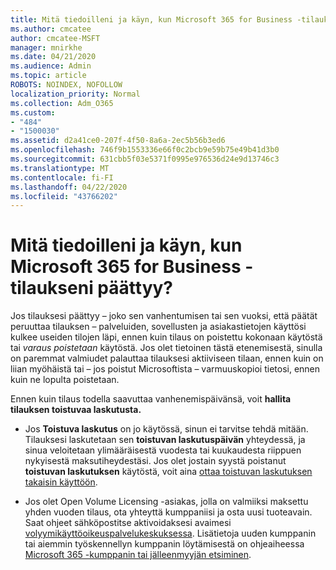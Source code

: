 ```yaml
---
title: Mitä tiedoilleni ja käyn, kun Microsoft 365 for Business -tilaukseni päättyy?
ms.author: cmcatee
author: cmcatee-MSFT
manager: mnirkhe
ms.date: 04/21/2020
ms.audience: Admin
ms.topic: article
ROBOTS: NOINDEX, NOFOLLOW
localization_priority: Normal
ms.collection: Adm_O365
ms.custom:
- "484"
- "1500030"
ms.assetid: d2a41ce0-207f-4f50-8a6a-2ec5b56b3ed6
ms.openlocfilehash: 746f9b1553336e66f0c2bcb9e59b75e49b41d3b0
ms.sourcegitcommit: 631cbb5f03e5371f0995e976536d24e9d13746c3
ms.translationtype: MT
ms.contentlocale: fi-FI
ms.lasthandoff: 04/22/2020
ms.locfileid: "43766202"
---
```

# <a name="what-happens-to-my-data-and-access-when-my-microsoft-365-for-business-subscription-ends"></a>Mitä tiedoilleni ja käyn, kun Microsoft 365 for Business -tilaukseni päättyy?

Jos tilauksesi päättyy – joko sen vanhentumisen tai sen vuoksi, että päätät peruuttaa tilauksen – palveluiden, sovellusten ja asiakastietojen käyttösi kulkee useiden tilojen läpi, ennen kuin tilaus on poistettu kokonaan käytöstä tai *varaus poistetaan* käytöstä. Jos olet tietoinen tästä etenemisestä, sinulla on paremmat valmiudet palauttaa tilauksesi aktiiviseen tilaan, ennen kuin on liian myöhäistä tai – jos poistut Microsoftista – varmuuskopioi tietosi, ennen kuin ne lopulta poistetaan.
  
Ennen kuin tilaus todella saavuttaa vanhenemispäivänsä, voit **hallita tilauksen toistuvaa laskutusta.**
  
- Jos **Toistuva laskutus** on jo käytössä, sinun ei tarvitse tehdä mitään. Tilauksesi laskutetaan sen **toistuvan laskutuspäivän** yhteydessä, ja sinua veloitetaan ylimääräisestä vuodesta tai kuukaudesta riippuen nykyisestä maksutiheydestäsi. Jos olet jostain syystä poistanut **toistuvan laskutuksen** käytöstä, voit aina [ottaa toistuvan laskutuksen takaisin käyttöön](https://docs.microsoft.com/office365/admin/subscriptions-and-billing/renew-your-subscription#turn-recurring-billing-off-or-on).

- Jos olet Open Volume Licensing -asiakas, jolla on valmiiksi maksettu yhden vuoden tilaus, ota yhteyttä kumppaniisi ja osta uusi tuoteavain. Saat ohjeet sähköpostitse aktivoidaksesi avaimesi [volyymikäyttöoikeuspalvelukeskuksessa](https://go.microsoft.com/fwlink/p/?LinkID=282016). Lisätietoja uuden kumppanin tai aiemmin työskennellyn kumppanin löytämisestä on ohjeaiheessa [Microsoft 365 -kumppanin tai jälleenmyyjän etsiminen](https://docs.microsoft.com/office365/admin/manage/find-your-partner-or-reseller).